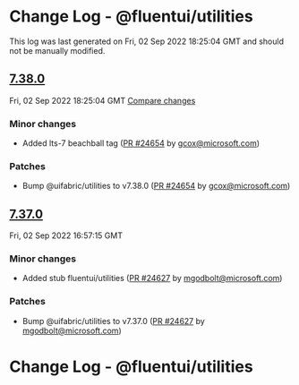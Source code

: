 # Change Log - @fluentui/utilities

This log was last generated on Fri, 02 Sep 2022 18:25:04 GMT and should not be manually modified.

<!-- Start content -->

## [7.38.0](https://github.com/microsoft/fluentui/tree/@fluentui/utilities_v7.38.0)

Fri, 02 Sep 2022 18:25:04 GMT 
[Compare changes](https://github.com/microsoft/fluentui/compare/@fluentui/utilities_v7.37.0..@fluentui/utilities_v7.38.0)

### Minor changes

- Added lts-7 beachball tag ([PR #24654](https://github.com/microsoft/fluentui/pull/24654) by gcox@microsoft.com)

### Patches

- Bump @uifabric/utilities to v7.38.0 ([PR #24654](https://github.com/microsoft/fluentui/pull/24654) by gcox@microsoft.com)

## [7.37.0](https://github.com/microsoft/fluentui/tree/@fluentui/utilities_v7.37.0)

Fri, 02 Sep 2022 16:57:15 GMT

### Minor changes

- Added stub fluentui/utilities ([PR #24627](https://github.com/microsoft/fluentui/pull/24627) by mgodbolt@microsoft.com)

### Patches

- Bump @uifabric/utilities to v7.37.0 ([PR #24627](https://github.com/microsoft/fluentui/pull/24627) by mgodbolt@microsoft.com)

# Change Log - @fluentui/utilities
